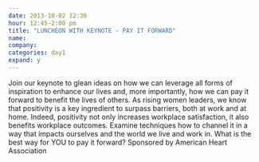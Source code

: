 ```yaml
---
date: 2013-10-02 12:30
hour: 12:45-2:00 pm
title: "LUNCHEON WITH KEYNOTE - PAY IT FORWARD"
name: 
company: 
categories: day1
expand: y
---
```

Join our keynote to glean ideas on how we can leverage all forms of 
inspiration to enhance our lives and, more importantly, how we can 
pay it forward to benefit the lives of others. As rising women leaders, 
we know that positivity is a key ingredient to surpass barriers, both 
at work and at home. Indeed, positivity not only increases workplace 
satisfaction, it also benefits workplace outcomes. Examine 
techniques how to channel it in a way that impacts ourselves and 
the world we live and work in. What is the best way for YOU to pay it 
forward? Sponsored by American Heart Association 
